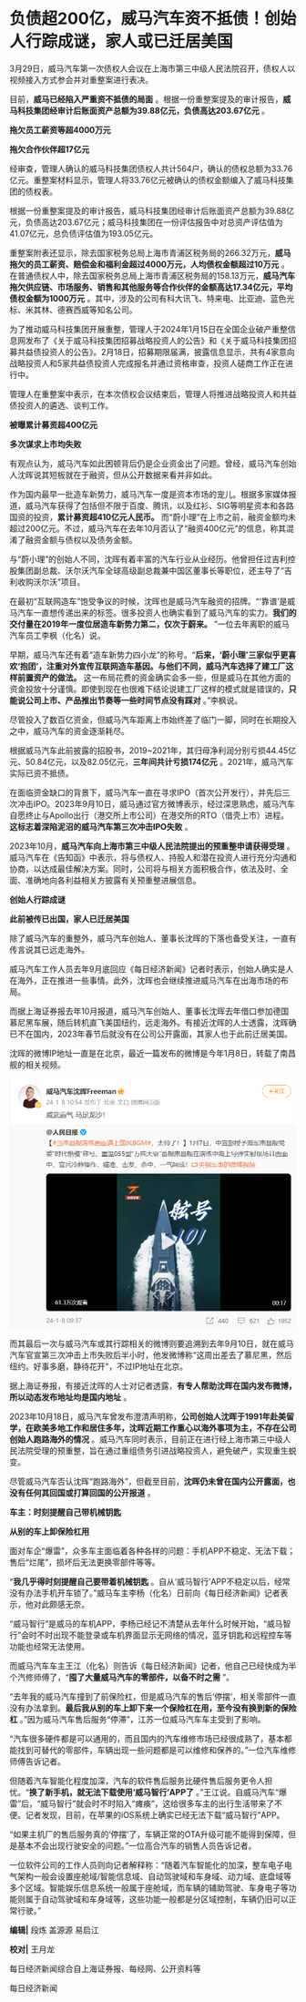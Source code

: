 # 负债超200亿，威马汽车资不抵债！创始人行踪成谜，家人或已迁居美国

3月29日，威马汽车第一次债权人会议在上海市第三中级人民法院召开，债权人以视频接入方式参会并对重整案进行表决。

目前，**威马已经陷入严重资不抵债的局面**
。根据一份重整案提及的审计报告，**威马科技集团经审计后账面资产总额为39.88亿元，负债高达203.67亿元** 。

**拖欠员工薪资等超4000万元**

**拖欠合作伙伴超17亿元**

经审查，管理人确认的威马科技集团债权人共计564户，确认的债权总额为33.76亿元。重整案材料显示，管理人将33.76亿元被确认的债权金额编入了威马科技集团的债权表。

根据一份重整案提及的审计报告，威马科技集团经审计后账面资产总额为39.88亿元，负债高达203.67亿元；威马科技集团在一份评估报告中对总资产评估值为41.07亿元，总负债评估值为193.05亿元。

重整案附表还显示，除去国家税务总局上海市青浦区税务局的266.32万元，**威马拖欠的员工薪资、赔偿金和福利金超过4000万元，人均债权金额超过10万元**
。在普通债权人中，除去国家税务总局上海市青浦区税务局的158.13万元，**威马汽车拖欠供应链、市场服务、销售和其他服务等合作伙伴的金额高达17.34亿元，平均债权金额为1000万元**
。其中，涉及的公司有科大讯飞、特来电、比亚迪、蓝色光标、米其林、德赛西威等知名公司。

为了推动威马科技集团开展重整，管理人于2024年1月15日在全国企业破产重整信息网发布了《关于威马科技集团招募战略投资人的公告》和《关于威马科技集团招募共益债投资人的公告》。2月18日，招募期限届满，披露信息显示，共有4家意向战略投资人和5家共益债投资人完成报名并通过资格审查，投资人磋商工作正在进行中。

管理人在重整案中表示，在本次债权会议结束后，管理人将推进战略投资人和共益债投资人的遴选、谈判工作。

**被曝累计募资超400亿元**

**多次谋求上市均失败**

有观点认为，威马汽车如此困顿背后仍是企业资金出了问题。曾经，威马汽车创始人沈晖说其短板就在于融资，但从公开数据来看并非如此。

作为国内最早一批造车新势力，威马汽车一度是资本市场的宠儿。根据多家媒体报道，威马汽车获得了包括但不限于百度、腾讯，以及红衫、SIG等明星资本和各路国资的投资，**累计募资超410亿元人民币。**
而“蔚小理”在上市之前，融资金额均未超过200亿元。不过，威马汽车在去年10月否认了“融资400亿元”的信息，称其混淆了融资金额与债权以及债务金额。

与“蔚小理”的创始人不同，沈晖有着丰富的汽车行业从业经历。他曾担任过吉利控股集团副总裁、沃尔沃汽车全球高级副总裁兼中国区董事长等职位，还主导了“吉利收购沃尔沃”项目。

在最初“互联网造车”饱受争议的时候，沈晖也是威马汽车融资的招牌。“‘靠谱’是威马汽车一直想传递出来的标签。很多投资人也确实看到了威马汽车的实力。**我们的交付量在2019年一度位居造车新势力第二，仅次于蔚来。**
”一位去年离职的威马汽车员工李枫（化名）说。

早期，威马汽车还有着“造车新势力四小龙”的称号。“**后来，‘蔚小理’三家似乎更喜欢‘抱团’，注重对外宣传互联网造车基因。与他们不同，威马汽车选择了建工厂这样前置资产的做法。**
这一布局花费的资金确实会多一些，但是威马在其他方面的资金投放十分谨慎。即使到现在也很难下结论说建工厂这样的模式就是错误的，**只能说公司上市、产品推出节奏等一些时间节点没有踩对**
。”李枫说。

尽管投入了数百亿资金，但威马汽车距离上市始终差了临门一脚，同时在长期投入之中，威马汽车的资金逐渐耗尽。

根据威马汽车此前披露的招股书，2019~2021年，其归母净利润分别亏损44.45亿元、50.84亿元，以及82.05亿元，**三年间共计亏损174亿元**
。2021年，威马汽车实际已资不抵债。

在面临资金缺口的背景下，威马汽车一直在寻求IPO（首次公开发行），并先后三次冲击IPO。2023年9月10日，威马通过官方微博表示，经过深思熟虑，威马汽车自愿终止与Apollo出行（港交所上市公司）在港交所的RTO（借壳上市）进程。**这标志着深陷泥沼的威马汽车第三次冲击IPO失败**
。

2023年10月，**威马汽车向上海市第三中级人民法院提出的预重整申请获得受理**
。威马汽车在《告知函》中表示，将与债权人、持股人和潜在投资人进行充分沟通和协商，以达成最佳解决方案。同时，公司将与相关方面积极合作，依法及时、全面、准确地向各利益相关方披露有关预重整进展信息。

**创始人行踪成谜**

**此前被传已出国，家人已迁居美国**

除了威马汽车的重整外，威马汽车创始人、董事长沈晖的下落也备受关注，一直有传言说其已远走海外。

威马汽车工作人员去年9月底回应《每日经济新闻》记者时表示，创始人确实是人在海外，正在推进一些事情。此外，沈晖也会继续推进威马汽车在出海市场的布局。

而据上海证券报去年10月报道，威马汽车创始人、董事长沈晖去年借口参加德国慕尼黑车展，随后转机直飞美国纽约，远走海外。有接近沈晖的人士透露，沈晖确已不在国内，2023年春节后就没有在公司公开露面，其家人也于此前迁居美国。

沈晖的微博IP地址一直是在北京，最近一篇发布的微博是今年1月8日，转载了南昌舰的相关视频。

![40b4a0df84a9d7f099b8f37e337a7ec5.jpg](https://raw.githubusercontent.com/qqhsx/qqnews_image/main/2024/03/31/负债超200亿，威马汽车资不抵债！创始人行踪成谜，家人或已迁居美国/40b4a0df84a9d7f099b8f37e337a7ec5.jpg)

而其最后一次与威马汽车或其行踪相关的微博则要追溯到去年9月10日，就在威马汽车官宣第三次冲击上市失败后半小时，他发微博称“这周出差去了慕尼黑，然后纽约。好事多磨，静待花开”，不过IP地址在北京。

据上海证券报，有接近沈晖的人士对记者透露，**有专人帮助沈晖在国内发布微博，所以动态发布地址均是国内地址** 。

2023年10月18日，威马汽车曾发布澄清声明称，**公司创始人沈晖于1991年赴美留学，在欧美多地工作和居住多年，沈晖近期工作重心以海外事项为主，不存在公司创始人跑路海外的情况**
。威马汽车同时表示，目前正在进行经上海市第三中级人民法院受理的预重整，旨在通过重组债务引进战略投资人，避免破产，实现重生蜕变。

尽管威马汽车否认沈晖“跑路海外”，但截至目前，**沈晖仍未曾在国内公开露面，也没有任何其回国或打算回国的公开报道** 。

**车主：时刻提醒自己带机械钥匙**

**从别的车上卸保险杠用**

面对车企“爆雷”，众多车主面临着各种各样的问题：手机APP不稳定、无法下载；售后“烂尾”，损坏后无法更换零部件等等。

“**我几乎得时刻提醒自己要带着机械钥匙**
。自从‘威马智行’APP不稳定以后，经常没有办法手机开车锁了。”威马车主李杨（化名）日前向《每日经济新闻》记者表示，他对此颇感无奈。

“威马智行”是威马的车机APP，李杨已经记不清楚从去年什么时候开始，“威马智行”会时不时出现不能登录或车机界面显示无网络的情况，蓝牙钥匙和远程控车等功能也经常无法使用。

而威马汽车车主王江（化名）则告诉《每日经济新闻》记者，他自己已经快成为半个汽修师傅了，“**囤了大量威马汽车的零部件，以备不时之需** ”。

“去年我的威马汽车撞到了前保险杠，但是威马汽车的售后‘停摆’，相关零部件一直没有办法拿到。**最后我从别的车上卸下来一个保险杠在用，至今没有换到新的保险杠**
。”因为威马汽车售后服务“停滞”，江苏一位威马汽车车主受到了影响。

“汽车很多硬件都是可以通用的，而且国内的汽车维修市场已经很成熟了，基本都能找到可替代的零部件，车辆出现一些问题都是可以维修和保养的。”一位汽车维修师傅告诉记者。

但随着汽车智能化程度加深，汽车的软件售后服务比硬件售后服务更令人担忧。“**换了新手机，就无法下载使用‘威马智行’APP了**
。”王江说。自威马汽车“爆雷”后，“威马智行”就会时不时陷入“瘫痪”，这给很多车主的出行生活带来了不便。记者发现，目前，在苹果的iOS系统上确实已经无法下载“威马智行”APP。

“如果主机厂的售后服务真的‘停摆’了，车辆正常的OTA升级可能不能得到保障，但是基本不会出现行驶安全的问题。”一位高合汽车的销售人员告诉记者。

一位软件公司的工作人员则向记者解释称：“随着汽车智能化的加深，整车电子电气架构一般会设置座舱域/智能信息域、自动驾驶域和车身域、动力域、底盘域等多个区域。智能娱乐信息系统一般属于座舱域，而车辆的辅助驾驶、车身电子等功能则属于自动驾驶域和车身域等，这些功能一般都是分区域控制，车辆仍旧可以正常行驶。”

**编辑|** 段炼 盖源源 易启江

**校对|** 王月龙

每日经济新闻综合自上海证券报、每经网、公开资料等

每日经济新闻

